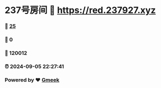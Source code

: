 # 237号房间 :link: https://red.237927.xyz 
### :page_facing_up: [25](https://red.237927.xyz/tag.html) 
### :speech_balloon: 0 
### :hibiscus: 120012 
### :alarm_clock: 2024-09-05 22:27:41 
### Powered by :heart: [Gmeek](https://github.com/Meekdai/Gmeek)
